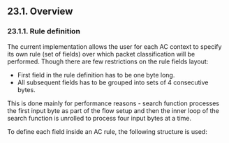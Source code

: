 ## 23.1. Overview

### 23.1.1. Rule definition

The current implementation allows the user for each AC context to specify its own rule (set of fields) over which packet classification will be performed. Though there are few restrictions on the rule fields layout:

- First field in the rule definition has to be one byte long.
- All subsequent fields has to be grouped into sets of 4 consecutive bytes.

This is done mainly for performance reasons - search function processes the first input byte as part of the flow setup and then the inner loop of the search function is unrolled to process four input bytes at a time.

To define each field inside an AC rule, the following structure is used:
